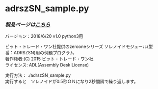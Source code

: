 # adrszSN_sample.py

### *製品ページは[こちら](http://bit-trade-one.co.jp/product/module/adrszsn)*

バージョン：2018/6/20 v1.0  python3用  

ビット・トレード・ワン社提供のzerooneシリーズ ソレノイドモジュール(型番：ADRSZSN)用の例題プログラム  
著作権者:(C) 2015 ビット・トレード・ワン社  
ライセンス: ADL(Assembly Desk License)  

実行方法： ./adrszSN_sample.py  
実行すると　ソレノイドが0.5秒ＯＮになり2秒間隔で繰り返します。  
